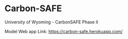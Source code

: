# Carbon-SAFE
University of Wyoming - CarbonSAFE Phase II

Model Web app Link: https://carbon-safe.herokuapp.com/
